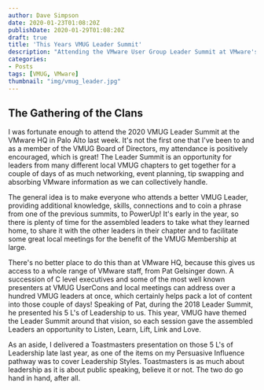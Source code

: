 ```yaml
---
author: Dave Simpson
date: 2020-01-23T01:08:20Z
publishDate: 2020-01-29T01:08:20Z
draft: true
title: 'This Years VMUG Leader Summit'
description: "Attending the VMware User Group Leader Summit at VMware's Palo Alto HQ"
categories:
- Posts
tags: [VMUG, VMware]
thumbnail: "img/vmug_leader.jpg"
---
```

## The Gathering of the Clans ##
I was fortunate enough to attend the 2020 VMUG Leader Summit at the VMware HQ in Palo Alto last week. It's not the first one that I've been to and as a member of the VMUG Board of Directors, my attendance is positively encouraged, which is great! The Leader Summit is an opportunity for leaders from many different local VMUG chapters to get together for a couple of days of as much networking, event planning, tip swapping and absorbing VMware information as we can collectively handle.

The general idea is to make everyone who attends a better VMUG Leader, providing additional knowledge, skills, connections and to coin a phrase from one of the previous summits, to PowerUp! It's early in the year, so there is plenty of time for the assembled leaders to take what they learned home, to share it with the other leaders in their chapter and to facilitate some great local meetings for the benefit of the VMUG Membership at large.

There's no better place to do this than at VMware HQ, because this gives us access to a whole range of VMware staff, from Pat Gelsinger down. A succession of C level executives and some of the most well known presenters at VMUG UserCons and local meetings can address over a hundred VMUG leaders at once, which certainly helps pack a lot of content into those couple of days! Speaking of Pat, during the 2018 Leader Summit, he presented his 5 L's of Leadership to us. This year, VMUG have themed the Leader Summit around that vision, so each session gave the assembled Leaders an opportunity to Listen, Learn, Lift, Link and Love.

As an aside, I delivered a Toastmasters presentation on those 5 L's of Leadership late last year, as one of the items on my Persuasive Influence pathway was to cover Leadership Styles. Toastmasters is as much about leadership as it is about public speaking, believe it or not. The two do go hand in hand, after all.